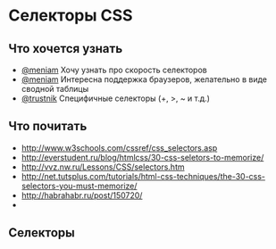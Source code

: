 Селекторы CSS
=============

## Что хочется узнать

* [@meniam](http://github.com/meniam) Хочу узнать про скорость селекторов
* [@meniam](http://github.com/meniam) Интересна поддержка браузеров, желательно в виде сводной таблицы
* [@trustnik](http://github.com/trustnik) Специфичные селекторы (+, >, ~ и т.д.)

## Что почитать

* http://www.w3schools.com/cssref/css_selectors.asp
* http://everstudent.ru/blog/htmlcss/30-css-seletors-to-memorize/
* http://vvz.nw.ru/Lessons/CSS/selectors.htm
* http://net.tutsplus.com/tutorials/html-css-techniques/the-30-css-selectors-you-must-memorize/
* http://habrahabr.ru/post/150720/
* 
## Селекторы
